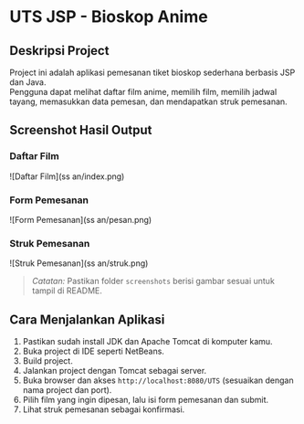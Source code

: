 # UTS JSP - Bioskop Anime

## Deskripsi Project
Project ini adalah aplikasi pemesanan tiket bioskop sederhana berbasis JSP dan Java.  
Pengguna dapat melihat daftar film anime, memilih film, memilih jadwal tayang, memasukkan data pemesan, dan mendapatkan struk pemesanan.

## Screenshot Hasil Output

### Daftar Film  
![Daftar Film](ss an/index.png)

### Form Pemesanan  
![Form Pemesanan](ss an/pesan.png)

### Struk Pemesanan  
![Struk Pemesanan](ss an/struk.png)

> *Catatan:* Pastikan folder `screenshots` berisi gambar sesuai untuk tampil di README.

## Cara Menjalankan Aplikasi

1. Pastikan sudah install JDK dan Apache Tomcat di komputer kamu.
2. Buka project di IDE seperti NetBeans.
3. Build project.
4. Jalankan project dengan Tomcat sebagai server.
5. Buka browser dan akses `http://localhost:8080/UTS` (sesuaikan dengan nama project dan port).
6. Pilih film yang ingin dipesan, lalu isi form pemesanan dan submit.
7. Lihat struk pemesanan sebagai konfirmasi.

